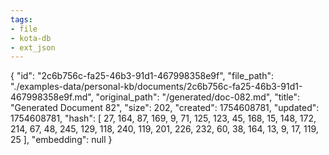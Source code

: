 ```yaml
---
tags:
- file
- kota-db
- ext_json
---
```

{
  "id": "2c6b756c-fa25-46b3-91d1-467998358e9f",
  "file_path": "./examples-data/personal-kb/documents/2c6b756c-fa25-46b3-91d1-467998358e9f.md",
  "original_path": "/generated/doc-082.md",
  "title": "Generated Document 82",
  "size": 202,
  "created": 1754608781,
  "updated": 1754608781,
  "hash": [
    27,
    164,
    87,
    169,
    9,
    71,
    125,
    123,
    45,
    168,
    15,
    148,
    172,
    214,
    67,
    48,
    245,
    129,
    118,
    240,
    119,
    201,
    226,
    232,
    60,
    38,
    164,
    13,
    9,
    17,
    119,
    25
  ],
  "embedding": null
}